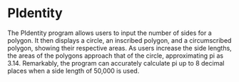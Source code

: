# PIdentity
The PIdentity program allows users to input the number of sides for a polygon. It then displays a circle, an inscribed polygon, and a circumscribed polygon, showing their respective areas. As users increase the side lengths, the areas of the polygons approach that of the circle, approximating pi as 3.14. Remarkably, the program can accurately calculate pi up to 8 decimal places when a side length of 50,000 is used.
